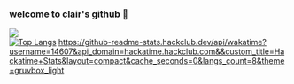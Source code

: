 ### welcome to clair's github 🌸

![](https://komarev.com/ghpvc/?username=applepieeeeee&color=f2c6bb)
<br>
[![Top Langs](https://github-readme-stats.vercel.app/api/top-langs/?username=applepieeeeee&layout=compact&theme=default)](https://github.com/applepieeeeee/github-readme-stats)
https://github-readme-stats.hackclub.dev/api/wakatime?username=14607&api_domain=hackatime.hackclub.com&&custom_title=Hackatime+Stats&layout=compact&cache_seconds=0&langs_count=8&theme=gruvbox_light
